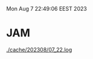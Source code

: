 Mon Aug  7 22:49:06 EEST 2023
# JAM
<a href='./cache/202308/07_22.log'>./cache/202308/07_22.log</a>
